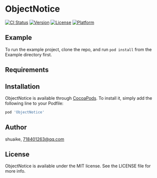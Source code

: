 # ObjectNotice

[![CI Status](https://img.shields.io/travis/shuaike/ObjectNotice.svg?style=flat)](https://travis-ci.org/shuaike/ObjectNotice)
[![Version](https://img.shields.io/cocoapods/v/ObjectNotice.svg?style=flat)](https://cocoapods.org/pods/ObjectNotice)
[![License](https://img.shields.io/cocoapods/l/ObjectNotice.svg?style=flat)](https://cocoapods.org/pods/ObjectNotice)
[![Platform](https://img.shields.io/cocoapods/p/ObjectNotice.svg?style=flat)](https://cocoapods.org/pods/ObjectNotice)

## Example

To run the example project, clone the repo, and run `pod install` from the Example directory first.

## Requirements

## Installation

ObjectNotice is available through [CocoaPods](https://cocoapods.org). To install
it, simply add the following line to your Podfile:

```ruby
pod 'ObjectNotice'
```

## Author

shuaike, 718401263@qq.com

## License

ObjectNotice is available under the MIT license. See the LICENSE file for more info.
